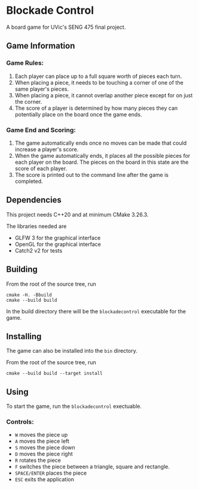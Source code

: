 # Blockade Control

A board game for UVic's SENG 475 final project.

## Game Information

### Game Rules:
1. Each player can place up to a full square worth of pieces each turn.
2. When placing a piece, it needs to be touching a corner of one of the same player's pieces.
3. When placing a piece, it cannot overlap another piece except for on just the corner.
4. The score of a player is determined by how many pieces they can potentially place on the board once the game ends.

### Game End and Scoring:
1. The game automatically ends once no moves can be made that could increase a player's score.
2. When the game automatically ends, it places all the possible pieces for each player on the board. The pieces on the board in this state are the score of each player.
3. The score is printed out to the command line after the game is completed.

## Dependencies

This project needs C++20 and at minimum CMake 3.26.3.

The libraries needed are
- GLFW 3 for the graphical interface
- OpenGL for the graphical interface
- Catch2 v2 for tests

## Building

From the root of the source tree, run

```
cmake -H. -Bbuild
cmake --build build
``` 

In the build directory there will be the `blockadecontrol` executable for the game.

## Installing

The game can also be installed into the `bin` directory. 

From the root of the source tree, run
```
cmake --build build --target install
```

## Using

To start the game, run the `blockadecontrol` exectuable.

### Controls:
- `W` moves the piece up
- `A`  moves the piece left
- `S` moves the piece down
- `D` moves the piece right
- `R` rotates the piece
- `F` switches the piece between a triangle, square and rectangle.
- `SPACE/ENTER` places the piece
- `ESC` exits the application


